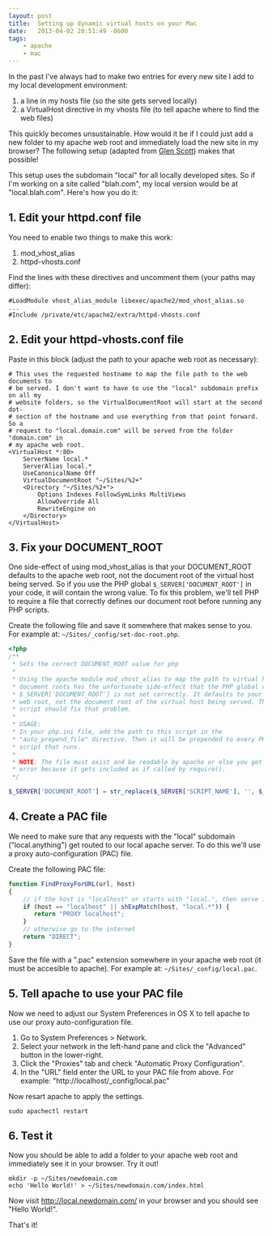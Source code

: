 ```yaml
---
layout: post
title:  Setting up dynamic virtual hosts on your Mac
date:   2013-04-02 20:51:49 -0600
tags:
    - apache
    - mac
---
```


In the past I've always had to make two entries for every new site I add to my local development environment:

1. a line in my hosts file (so the site gets served locally)
2. a VirtualHost directive in my vhosts file (to tell apache where to find the web files)

This quickly becomes unsustainable. How would it be if I could just add a new folder to my apache web root and immediately load the new site in my browser? The following setup (adapted from <a href="http://www.glenscott.co.uk/blog/2012/11/10/simple-development-hosts-on-mac/" target="_blank">Glen Scott</a>) makes that possible!

This setup uses the subdomain "local" for all locally developed sites. So if I'm working on a site called "blah.com", my local version would be at "local.blah.com". Here's how you do it:

## 1. Edit your httpd.conf file

You need to enable two things to make this work:

1. mod_vhost_alias
2. httpd-vhosts.conf

Find the lines with these directives and uncomment them (your paths may differ):

```apacheconf
#LoadModule vhost_alias_module libexec/apache2/mod_vhost_alias.so
...
#Include /private/etc/apache2/extra/httpd-vhosts.conf
```

## 2. Edit your httpd-vhosts.conf file

Paste in this block (adjust the path to your apache web root as necessary):

```apacheconf
# This uses the requested hostname to map the file path to the web documents to
# be served. I don't want to have to use the "local" subdomain prefix on all my
# website folders, so the VirtualDocumentRoot will start at the second dot-
# section of the hostname and use everything from that point forward. So a
# request to "local.domain.com" will be served from the folder "domain.com" in
# my apache web root.
<VirtualHost *:80>
    ServerName local.*
    ServerAlias local.*
    UseCanonicalName Off
    VirtualDocumentRoot "~/Sites/%2+"
    <Directory "~/Sites/%2+">
        Options Indexes FollowSymLinks MultiViews
        AllowOverride All
        RewriteEngine on
    </Directory>
</VirtualHost>
```

## 3. Fix your DOCUMENT_ROOT

One side-effect of using mod_vhost_alias is that your DOCUMENT_ROOT defaults to the apache web root, not the document root of the virtual host being served. So if you use the PHP global `$_SERVER['DOCUMENT_ROOT']` in your code, it will contain the wrong value. To fix this problem, we'll tell PHP to require a file that correctly defines our document root before running any PHP scripts.

Create the following file and save it somewhere that makes sense to you. For example at: `~/Sites/_config/set-doc-root.php`.

```php
<?php
/**
 * Sets the correct DOCUMENT_ROOT value for php
 *
 * Using the apache module mod_vhost_alias to map the path to virtual host
 * document roots has the unfortunate side-effect that the PHP global variable
 * $_SERVER['DOCUMENT_ROOT'] is not set correctly. It defaults to your apache
 * web root, not the document root of the virtual host being served. This
 * script should fix that problem.
 *
 * USAGE:
 * In your php.ini file, add the path to this script in the
 * "auto_prepend_file" directive. Then it will be prepended to every PHP
 * script that runs.
 *
 * NOTE: The file must exist and be readable by apache or else you get a fatal
 * error because it gets included as if called by require().
 */

$_SERVER['DOCUMENT_ROOT'] = str_replace($_SERVER['SCRIPT_NAME'], '', $_SERVER['SCRIPT_FILENAME']);
```

## 4. Create a PAC file

We need to make sure that any requests with the "local" subdomain ("local.anything") get routed to our local apache server. To do this we'll use a proxy auto-configuration (PAC) file.

Create the following PAC file:

```javascript
function FindProxyForURL(url, host)
{
    // if the host is "localhost" or starts with "local.", then serve it locally
    if (host == "localhost" || shExpMatch(host, "local.*")) {
       return "PROXY localhost";
    }
    // otherwise go to the internet
    return "DIRECT";
}
```

Save the file with a ".pac" extension somewhere in your apache web root (it must be accesible to apache). For example at: `~/Sites/_config/local.pac`.

## 5. Tell apache to use your PAC file

Now we need to adjust our System Preferences in OS X to tell apache to use our proxy auto-configuration file.

1. Go to System Preferences &gt; Network.
2. Select your network in the left-hand pane and click the "Advanced" button in the lower-right.
3. Click the "Proxies" tab and check "Automatic Proxy Configuration".
4. In the "URL" field enter the URL to your PAC file from above. For example: "http://localhost/_config/local.pac"

Now resart apache to apply the settings.

```shell
sudo apachectl restart
```

## 6. Test it

Now you should be able to add a folder to your apache web root and immediately see it in your browser. Try it out!

```shell
mkdir -p ~/Sites/newdomain.com
echo 'Hello World!' > ~/Sites/newdomain.com/index.html
```

Now visit <a href="http://local.newdomain.com/" target="_blank">http://local.newdomain.com/</a> in your browser and you should see "Hello World!".

That's it!
